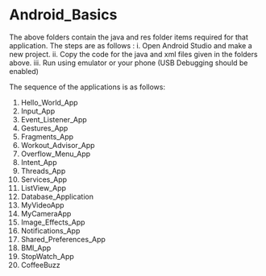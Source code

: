 # Android_Basics
The above folders contain the java and res folder items required for that application. The steps are as follows : 
i. Open Android Studio and make a new project.
ii. Copy the code for the java and xml files given in the folders above.
iii. Run using emulator or your phone (USB Debugging should be enabled)

The sequence of the applications is as follows:
1.  Hello_World_App
2.  Input_App
3.  Event_Listener_App
4.  Gestures_App
5.  Fragments_App
6.  Workout_Advisor_App
7.  Overflow_Menu_App
8.  Intent_App
9.  Threads_App
10. Services_App
11. ListView_App
12. Database_Application
13. MyVideoApp
14. MyCameraApp
15. Image_Effects_App
16. Notifications_App
17. Shared_Preferences_App
18. BMI_App
19. StopWatch_App
20. CoffeeBuzz

